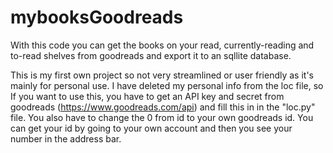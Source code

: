 # mybooksGoodreads
With this code you can get the books on your read, currently-reading and to-read shelves from goodreads and export it to an sqllite database.

This is my first own project so not very streamlined or user friendly as it's mainly for personal use.
I have deleted my personal info from the loc file, so If you want to use this, you have to get an API key and secret from goodreads (https://www.goodreads.com/api) and fill this in in the "loc.py" file. 
You also have to change the 0 from id to your own goodreads id. You can get your id by going to your own account and then you see your number in the address bar.


